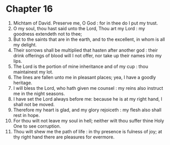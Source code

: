 # Chapter 16

1. Michtam of David. Preserve me, O God : for in thee do I put my trust.
2. O my soul, thou hast said unto the Lord, Thou art my Lord : my goodness extendeth not to thee;
3. But to the saints that are in the earth, and to the excellent, in whom is all my delight.
4. Their sorrows shall be multiplied that hasten after another god : their drink offerings of blood will I not offer, nor take up their names into my lips.
5. The Lord is the portion of mine inheritance and of my cup : thou maintainest my lot.
6. The lines are fallen unto me in pleasant places; yea, I have a goodly heritage.
7. I will bless the Lord, who hath given me counsel : my reins also instruct me in the night seasons.
8. I have set the Lord always before me: because he is at my right hand, I shall not be moved.
9. Therefore my heart is glad, and my glory rejoiceth : my flesh also shall rest in hope.
10. For thou wilt not leave my soul in hell; neither wilt thou suffer thine Holy One to see corruption.
11. Thou wilt shew me the path of life : in thy presence is fulness of joy; at thy right hand there are pleasures for evermore.


